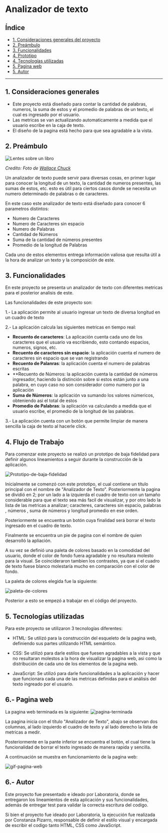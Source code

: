 # Analizador de texto

## Índice

* [1. Consideraciones generales del proyecto](#1-consideraciones-generales-del-proyecto)
* [2. Preámbulo](#2-preámbulo)
* [3. Funcionalidades](#3-funcionalidades)
* [4. Prototipo](#4-prototipo)
* [4. Tecnologías utilizadas](#4-tecnologías-utilizadas)
* [5. Pagina web](#5-pagina-web)
* [5. Autor](#5-autor)


***

## 1. Consideraciones generales

* Este proyecto está diseñado para contar la cantidad de palabras, numeros, la suma de estos y el promedio de palabras de un texto, el cual es ingresado por el usuario.
* Las metricas se van actualizando automaticamente a medida que el usuario escribe en la caja de texto.
* El diseño de la pagina está hecho para que sea agradable a la vista. 


## 2. Preámbulo 

![Lentes sobre un libro](/images/pexels-photo-3109168.jpeg)

_Credito: Foto de [Wallace Chuck](https://www.pexels.com/es-es/foto/lupa-gris-y-anteojos-en-la-parte-superior-del-libro-abierto-3109168/)_

Un analizador de texto puede servir para diversas cosas, en primer lugar para conocer la longitud de un texto, la cantidad de numeros presentes, las sumas de estos, etc. esto es útil para ciertos casos donde se necesita un numero determinado de palabras o de caracteres. 

En este caso este analizador de texto está diseñado para conocer 6 parametros distintos:
* Numero de Caracteres
* Numero de Caracteres sin espacio
* Numero de Palabras
* Cantidad de Números 
* Suma de la cantidad de números presentes
* Promedio de la longitud de Palabras

Cada uno de estos elementos entrega información valiosa que resulta útil a la hora de analizar un texto y la composición de este.



## 3. Funcionalidades

En este proyecto se presenta un analizador de texto con diferentes metricas para el posterior analisis de este.

Las funcionalidades de este proyecto son:


1.- La aplicación permite al usuario ingresar un texto de diversa longitud en un cuadro de texto

2.- La aplicación calcula las siguientes metricas en tiempo real:

 - **Recuento de caracteres**: La aplicación cuenta cada uno de los caracteres que el usuario va escribiendo, esto contando espacios, numeros, signos, etc.
  - **Recuento de caracteres sin espacio**: la aplicación cuenta el numero de caracteres sin espacio que se van registrando
  - **Recuento de Palanras**: la aplicación cuenta el numero de palabras escritas
  - **Recuento de Números: la aplicación cuenta la cantidad de números ingresador, haciendo la distinción sobre si estos están junto a una palabra, en cuyo caso no son considerador como numero por la aplicación
  - **Suma de Números**: la aplicación va sumando los valores númericos, obteniendo asi el total de estos
  - **Promedio de Palabras**: la aplicación va calculando a medida que el usuario escribe, el promedio de la longitud de las palabras.

3.- La aplicación cuenta con un botón que permite limpiar de manera sencilla la caja de texto al hacerle click.


## 4. Flujo de Trabajo
Para comenzar este proyecto se realizó un prototipo de baja fidelidad para definir algunos lineamientos a seguir durante la construcción de la aplicación.

![Prototipo-de-baja-fidelidad](/images/Prototipo%20Proyecto%20text-analyzer.png)

Inicialmente se comenzó con este prototipo, el cual contiene un título principal con el nombre de "Analizador de Texto".
Posteriormente la pagina se dividió en 2; por un lado a la izquierda el cuadro de texto con un tamaño considerable para que el texto sea más facil de visualizar, y por otro lado la lista de las metricas a analizar; caracteres, caracteres sin espacio, palabras , números , suma de números y longitud promedio en ese orden.

Posteriormente se encuentra un botón cuya finalidad será borrar el texto ingresado en el cuadro de texto.

Finalmente se encuentra un pie de pagina con el nombre de quien desarrolló la apliación.

A su vez se definió una paleta de colores basado en la comodidad del usuario, donde el color de fondo fuera agradable y no resultara molesto para la visual. Se coincideraron tambien los contrastes, ya que si el cuadro de texto fuese blanco molestaría mucho en comparación con el color de fondo.

La paleta de colores elegida fue la siguiente:

![paleta-de-colores](/images/Imagen%20de%20WhatsApp%202023-06-15%20a%20las%2010.09.05.jpg)

Posterior a esto se empezó a trabajar en el código del proyecto.

## 5. Tecnologías utilizadas

Para este proyecto se utilizaron 3 tecnologías diferentes:

* HTML: Se utilizó para la construcción del esqueleto de la pagina web, definiendo sus partes utilizando HTML semántico.

* CSS: Se utilizó para darle estilos que fuesen agradables a la vista y que no resultaran molestos a la hora de visualizar la pagina web, asi como la distribución de cada uno de los elementos de la pagina web.

* JavaScript: Se utilizó para darle funcionalidades a la aplicación y hacer que funcionara  cada una de las metricas definidas para el análisis del texto ingreado por el usuario.




## 6.- Pagina web

La pagina web terminada es la siguiente: 
![pagina-terminada](/images/Captura%20de%20pantalla%202023-06-15%20124403.png)

La pagina inicia con el título "Analizador de Texto", abajo se observan dos columnas, al lado izquierdo el cuadro de texto y al lado derecho la lista de metricas a medir.

Posteriormente en la pante inferior se encuentra el botón, el cual tiene la funcionalidad de borrar el texto ingresado de manera rapida y sencilla.

A continuación se muestra en funcionamiento de la pagina web:

![gif-pagina-web](/images/2023-06-15-13-19-39.gif)

## 6.- Autor

Este proyecto fue presentado e ideado por Laboratoria, donde se entregaron los lineamientos de esta aplicación y sus funcionalidades, además de entregar test para validar la correcta escritura del codigo.

Si bien el proyecto fue ideado por Laboratoria, la ejecución fue realizada por Constanza Pizarro, responsable de definir el estilo visual y encargada de escribir el codigo tanto HTML, CSS como JavaScript.